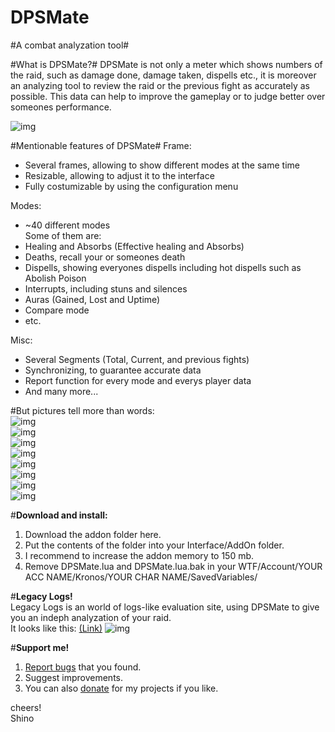 # DPSMate #
#A combat analyzation tool#

#What is DPSMate?#
DPSMate is not only a meter which shows numbers of the raid, such as damage done, damage taken, dispells etc., it is moreover an analyzing tool to review the raid or the previous fight as accurately as possible. This data can help to improve the gameplay or to judge better over someones performance.

![img](http://i.imgur.com/UWEgLn9.png)

#Mentionable features of DPSMate#
Frame:   
- Several frames, allowing to show different modes at the same time   
- Resizable, allowing to adjust it to the interface   
- Fully costumizable by using the configuration menu   

Modes:   
- ~40 different modes   
Some of them are:   
- Healing and Absorbs (Effective healing and Absorbs)   
- Deaths, recall your or someones death   
- Dispells, showing everyones dispells including hot dispells such as Abolish Poison   
- Interrupts, including stuns and silences   
- Auras (Gained, Lost and Uptime)   
- Compare mode      
- etc.   

Misc:   
- Several Segments (Total, Current, and previous fights)   
- Synchronizing, to guarantee accurate data   
- Report function for every mode and everys player data    
- And many more...   

#But pictures tell more than words:   
![img](http://i.imgur.com/gG3fHSR.png)  
![img](https://gyazo.com/df71a4bb0cdf5cb51cd51d96296177a6.png)  
![img](http://i.imgur.com/acsgyPb.gif)  
![img](http://i.imgur.com/R8yxnZX.png)  
![img](http://i.imgur.com/wWZHbeu.png)  
![img](http://i.imgur.com/Uezcowg.png)  
![img](http://i.imgur.com/Ine09Kp.png)  
![img](http://i.imgur.com/eEIL8i5.png)  

#**Download and install:** 
1. Download the addon folder here.
2. Put the contents of the folder into your Interface/AddOn folder.  
3. I recommend to increase the addon memory to 150 mb.
4. Remove DPSMate.lua and DPSMate.lua.bak in your WTF/Account/YOUR ACC NAME/Kronos/YOUR CHAR NAME/SavedVariables/

#**Legacy Logs!**  
Legacy Logs is an world of logs-like evaluation site, using DPSMate to give you an indeph analyzation of your raid.   
It looks like this: [(Link)](http://legacy-logs.com/#)
![img](https://gyazo.com/31527f36b405dcd131ff495a4f96201b.png)  

#**Support me!**   
1. [Report bugs](https://github.com/Geigerkind/DPSMateWOTLK/issues) that you found.
2. Suggest improvements. 
3. You can also [donate](https://www.paypal.com/cgi-bin/webscr?cmd=_s-xclick&hosted_button_id=57SWBZ3B7RTTQ) for my projects if you like.

cheers!  
Shino
